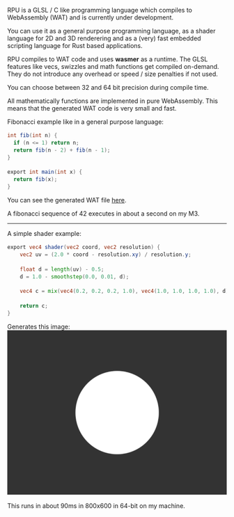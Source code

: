 RPU is a GLSL / C like programming language which compiles to WebAssembly (WAT) and is currently under development.

You can use it as a general purpose programming language, as a shader language for 2D and 3D renderering and as a (very) fast embedded scripting language for Rust based applications.

RPU compiles to WAT code and uses **wasmer** as a runtime. The GLSL features like vecs, swizzles and math functions get compiled on-demand. They do not introduce any overhead or speed / size penalties if not used.

You can choose between 32 and 64 bit precision during compile time.

All mathematically functions are implemented in pure WebAssembly. This means that the generated WAT code is very small and fast.

Fibonacci example like in a general purpose language:

```glsl
int fib(int n) {
  if (n <= 1) return n;
  return fib(n - 2) + fib(n - 1);
}

export int main(int x) {
  return fib(x);
}
```

You can see the generated WAT file [here](/examples/fib.wat).

A fibonacci sequence of 42 executes in about a second on my M3.

---

A simple shader example:

```glsl
export vec4 shader(vec2 coord, vec2 resolution) {
    vec2 uv = (2.0 * coord - resolution.xy) / resolution.y;

    float d = length(uv) - 0.5;
    d = 1.0 - smoothstep(0.0, 0.01, d);

    vec4 c = mix(vec4(0.2, 0.2, 0.2, 1.0), vec4(1.0, 1.0, 1.0, 1.0), d);

    return c;
}
```

Generates this image:
![Disc](/examples/disc.png)

This runs in about 90ms in 800x600 in 64-bit on my machine.
